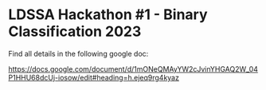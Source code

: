 # LDSSA Hackathon #1 - Binary Classification 2023

Find all details in the following google doc:

https://docs.google.com/document/d/1mONeQMAyYW2cJvinYHGAQ2W_04P1HHU68dcUj-iosow/edit#heading=h.ejeq9rg4kyaz